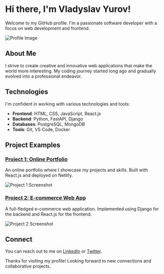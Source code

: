 # Hi there, I'm Vladyslav Yurov!

Welcome to my GitHub profile. I'm a passionate software developer with a focus on web development and frontend.

![Profile Image](https://via.placeholder.com/150)

## About Me

I strive to create creative and innovative web applications that make the world more interesting. My coding journey started long ago and gradually evolved into a professional endeavor.

## Technologies

I'm confident in working with various technologies and tools:

- **Frontend**: HTML, CSS, JavaScript, React.js
- **Backend**: Python, FastAPI, Django
- **Databases**: PostgreSQL, MongoDB
- **Tools**: Git, VS Code, Docker

## Project Examples

### [Project 1: Online Portfolio](https://github.com/ClydeUrov/portfolio)

An online portfolio where I showcase my projects and skills. Built with React.js and deployed on Netlify.

![Project 1 Screenshot](https://via.placeholder.com/500x300)

### [Project 2: E-commerce Web App](https://github.com/ClydeUrov/e-commerce-app)

A full-fledged e-commerce web application. Implemented using Django for the backend and React.js for the frontend.

![Project 2 Screenshot](https://via.placeholder.com/500x300)

## Connect

You can reach out to me on [LinkedIn](https://www.linkedin.com/in/your-username) or [Twitter](https://twitter.com/your-username).

Thanks for visiting my profile! Looking forward to new connections and collaborative projects.
<!--
**ClydeUrov/ClydeUrov** is a ✨ _special_ ✨ repository because its `README.md` (this file) appears on your GitHub profile.

Here are some ideas to get you started:

- 🔭 I’m currently working on ...
- 🌱 I’m currently learning ...
- 👯 I’m looking to collaborate on ...
- 🤔 I’m looking for help with ...
- 💬 Ask me about ...
- 📫 How to reach me: ...
- 😄 Pronouns: ...
- ⚡ Fun fact: ...
-->
